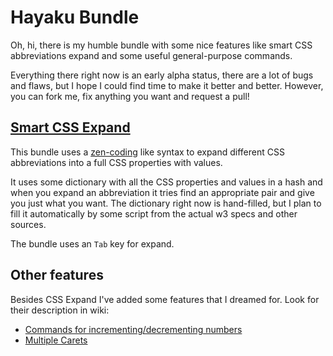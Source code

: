# Hayaku Bundle
Oh, hi, there is my humble bundle with some nice features like smart CSS abbreviations expand and some useful general-purpose commands.

Everything there right now is an early alpha status, there are a lot of bugs and flaws, but I hope I could find time to make it better and better. However, you can fork me, fix anything you want and request a pull!

## [Smart CSS Expand](/kizu/Hayaku.tmbundle/wiki/Css-Expand/)
This bundle uses a [zen-coding](http://code.google.com/p/zen-coding/) like syntax to expand different CSS abbreviations into a full CSS properties with values.

It uses some dictionary with all the CSS properties and values in a hash and when you expand an abbreviation it tries find an appropriate pair and give you just what you want. The dictionary right now is hand-filled, but I plan to fill it automatically by some script from the actual w3 specs and other sources.

The bundle uses an `Tab` key for expand.

## Other features
Besides CSS Expand I've added some features that I dreamed for. Look for their description in wiki:

* [Commands for incrementing/decrementing numbers](/kizu/Hayaku.tmbundle/wiki/Numbers/)
* [Multiple Carets](/kizu/Hayaku.tmbundle/wiki/Carets/)
